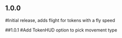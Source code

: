 ## 1.0.0
#Initial release, adds flight for tokens with a fly speed

##1.0.1
#Add TokenHUD option to pick movement type



